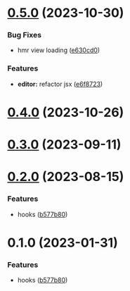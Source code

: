 # [0.5.0](https://github.com/SepVeneto/miniprogram-design/compare/hooks@0.4.0...hooks@0.5.0) (2023-10-30)


### Bug Fixes

* hmr view loading ([e630cd0](https://github.com/SepVeneto/miniprogram-design/commit/e630cd03095605c9beb980d4c6e6fecd6bf57449))


### Features

* **editor:** refactor jsx ([e6f8723](https://github.com/SepVeneto/miniprogram-design/commit/e6f872307a91aeb6286920b7d00904fd80c26215))



# [0.4.0](https://github.com/SepVeneto/miniprogram-design/compare/hooks@0.3.0...hooks@0.4.0) (2023-10-26)



# [0.3.0](https://github.com/SepVeneto/miniprogram-design/compare/hooks@0.3.0...hooks@0.3.0) (2023-09-11)



# [0.2.0](https://github.com/SepVeneto/miniprogram-design/compare/hooks@0.1.0...hooks@0.2.0) (2023-08-15)


### Features

* hooks ([b577b80](https://github.com/SepVeneto/miniprogram-design/commit/b577b8086e9919779b606f3b421219e28d2fe330))



# 0.1.0 (2023-01-31)


### Features

* hooks ([b577b80](https://github.com/SepVeneto/miniprogram-design/commit/b577b8086e9919779b606f3b421219e28d2fe330))



